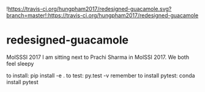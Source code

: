 !https://travis-ci.org/hungpham2017/redesigned-guacamole.svg?branch=master!:https://travis-ci.org/hungpham2017/redesigned-guacamole
# redesigned-guacamole
MolSSSI 2017
I am sitting next to Prachi Sharma in MolSSI 2017.
We both feel sleepy


to install: pip install -e .
to test: py.test -v
remember to install pytest: conda install pytest
